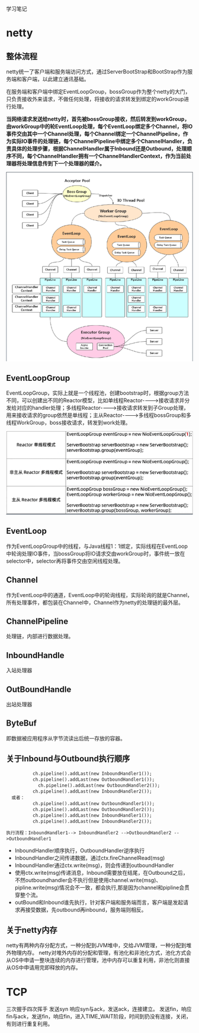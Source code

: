 学习笔记

# netty

## 整体流程
  netty统一了客户端和服务端访问方式，通过ServerBootStrap和BootStrap作为服务端和客户端，以此建立通讯基础。
  
  在服务端和客户端中绑定EventLoopGroup，bossGroup作为整个netty的大门，只负责接收外来请求，不做任何处理，将接收的请求转发到绑定的workGroup进行处理。


**当网络请求发送给netty时，首先被bossGroup接收，然后转发到workGroup，由workGroup中的轮EventLoop处理，每个EventLoop绑定多个Channel，将IO事件交由其中一个Channel处理，每个Channel绑定一个ChannelPipeline，作为实际IO事件的处理链，每个ChannelPipeline中绑定多个ChannelHandler，负责具体的处理步骤，根据ChannelHandler属于Inbound还是Outbound，处理顺序不同，每个ChannelHandler拥有一个ChannelHandlerContext，作为当前处理器将处理信息传到下一个处理器的媒介。**

  ![netty](./picture/1604472004(1).jpg)

## EventLoopGroup
  
  EventLoopGroup，实际上就是一个线程池，创建bootstrap时，根据group方法不同，可以创建出不同的Reactor模型，比如单线程Reactor---->接收请求并分发给对应的handler处理；多线程Reactor---->接收请求转发到子Group处理，用来接收请求的group依然是单线程；主从Reactor---->多线程bossGroup和多线程WorkGroup，boss接收请求，转发到work处理。

  ![EventLoopGroup](./picture/1604474549(1).jpg)
  
## EventLoop

  作为EventLoopGroup中的线程，与Java线程1：1绑定，实际线程在EventLoop中轮询处理IO事件，当bossGroup将IO请求交由workGroup时，事件统一放在selector中，selector再将事件交由空闲线程处理。
## Channel

  作为EventLoop中的通道，EventLoop中的轮询线程，实际轮询的就是Channel，所有处理事件，都包装在Channel中，Channel作为netty的处理链的最外层。
## ChannelPipeline

  处理链，内部进行数据处理。
## InboundHandle

  入站处理器
## OutBoundHandle

  出站处理器
## ByteBuf

 即数据被应用程序从字节流读出后统一存放的容器。

## 关于Inbound与Outbound执行顺序
```
          ch.pipeline().addLast(new InboundHandler1());
          ch.pipeline().addLast(new OutboundHandler1());
            ch.pipeline().addLast(new OutboundHandler2());
          ch.pipeline().addLast(new InboundHandler2());
  或者：
          ch.pipeline().addLast(new OutboundHandler1());
          ch.pipeline().addLast(new OutboundHandler2());
          ch.pipeline().addLast(new InboundHandler1());
          ch.pipeline().addLast(new InboundHandler2());
```

    执行流程：InboundHandler1--> InboundHandler2 -->OutboundHandler2 -->OutboundHandler1

* InboundHandler顺序执行，OutboundHandler逆序执行
* InboundHandler之间传递数据，通过ctx.fireChannelRead(msg)
* InboundHandler通过ctx.write(msg)，则会传递到outboundHandler
* 使用ctx.write(msg)传递消息，Inbound需要放在结尾，在Outbound之后，不然outboundhandler会不执行但是使用channel.write(msg)、pipline.write(msg)情况会不一致，都会执行,那是因为channel和pipline会贯穿整个流。
* outBound和Inbound谁先执行，针对客户端和服务端而言，客户端是发起请求再接受数据，先outbound再inbound，服务端则相反。

## 关于netty内存

  netty有两种内存分配方式，一种分配到JVM堆中，交给JVM管理，一种分配到堆外物理内存。
  netty对堆外内存的分配和管理，有池化和非池化方式，池化方式会从OS中申请一整块连续的内存进行管理，池中内存可以重复利用，非池化则直接从OS中申请用完即释放的内存。

# TCP

  三次握手四次挥手
  发送syn 响应syn与ack，发送ack，连接建立。
  发送fin，响应fin与ack，发送fin，响应fin，进入TIME_WAIT阶段，时间到扔没有连接，关闭，有则进行重复利用。